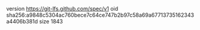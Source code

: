 version https://git-lfs.github.com/spec/v1
oid sha256:a9848c5304ac760bece7c64ce747b2b97c58a69a67713735162343a4406b381d
size 1843
